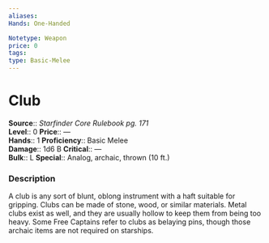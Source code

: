 ```yaml
---
aliases: 
Hands: One-Handed

Notetype: Weapon
price: 0
tags: 
type: Basic-Melee
---
```


# Club

**Source**:: _Starfinder Core Rulebook pg. 171_  
**Level**:: 0
**Price**:: —  
**Hands**:: 1
**Proficiency**:: Basic Melee  
**Damage**:: 1d6 B
**Critical**:: —  
**Bulk**:: L
**Special**:: Analog, archaic, thrown (10 ft.)

### Description

A club is any sort of blunt, oblong instrument with a haft suitable for gripping. Clubs can be made of stone, wood, or similar materials. Metal clubs exist as well, and they are usually hollow to keep them from being too heavy. Some Free Captains refer to clubs as belaying pins, though those archaic items are not required on starships.
